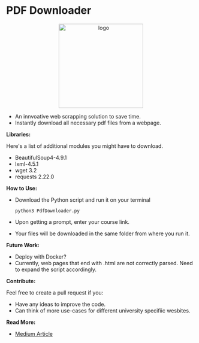 # PDF Downloader

<p align="center">
  <img src="logo/pdfLogo.png" width="225" alt="logo">
</p>

- An innvoative web scrapping solution to save time.
- Instantly download all necessary pdf files from a webpage.

**Libraries:**

Here's a list of additional modules you might have to download.

- BeautifulSoup4-4.9.1
- lxml-4.5.1 
- wget 3.2
- requests 2.22.0

**How to Use:** 

- Download the Python script and run it on your terminal

  ```
  python3 PdfDownloader.py
  ```
- Upon getting a prompt, enter your course link.

- Your files will be downloaded in the same folder from where you run it.


**Future Work:**

- Deploy with Docker?
- Currently, web pages that end with .html are not correctly parsed. Need to expand the script accordingly. 


**Contribute:**

Feel free to create a pull request if you:

- Have any ideas to improve the code.
- Can think of more use-cases for different university specifiic wesbites.

**Read More:**

- [Medium Article](https://medium.com/the-innovation/notesdownloader-use-web-scraping-to-download-all-pdfs-with-python-511ea9f55e48)
 
